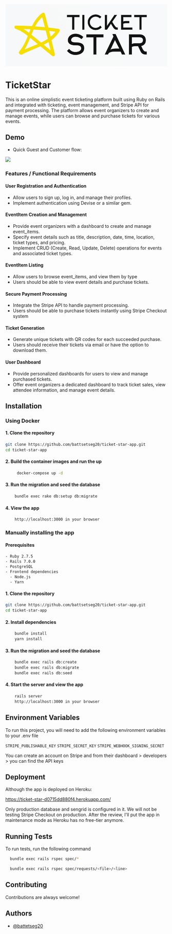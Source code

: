 
![Header](https://github.com/Battsetseg20/ticket_star_app/blob/182c0373b2e5e941b0eab402045ca12f4179105b/app/assets/images/ticket_star_logo.png)

# TicketStar 

This is an online simplistic event ticketing platform built using Ruby on Rails and integrated with ticketing, event management, and Stripe API for payment processing. The platform allows event organizers to create and manage events, while users can browse and purchase tickets for various events.

## Demo

- Quick Guest and Customer flow:

![](https://github.com/Battsetseg20/ticket_star_app/blob/7fbb53c2f22b5ac0d1e08ef550eb9c6690762c6e/app/assets/guest_and_customer_flow.gif)

### Features / Functional Requirements
#### User Registration and Authentication
- Allow users to sign up, log in, and manage their profiles.
- Implement authentication using Devise or a similar gem.
#### EventItem Creation and Management
- Provide event organizers with a dashboard to create and manage event_items.
- Specify event details such as title, description, date, time, location, ticket types, and pricing.
- Implement CRUD (Create, Read, Update, Delete) operations for events and associated ticket types.
#### EventItem Listing
- Allow users to browse event_items, and view them by type
- Users should be able to view event details and purchase tickets.
#### Secure Payment Processing
- Integrate the Stripe API to handle payment processing.
- Users should be able to purchase tickets instantly using Stripe Checkout system
#### Ticket Generation
- Generate unique tickets with QR codes for each succeeded purchase.
- Users should receive their tickets via email or have the option to download them.
#### User Dashboard
- Provide personalized dashboards for users to view and manage purchased tickets.
- Offer event organizers a dedicated dashboard to track ticket sales, view attendee information, and manage event details.
## Installation

### Using Docker
#### 1. Clone the repository

```bash
git clone https://github.com/battsetseg20/ticket-star-app.git
cd ticket-star-app
```
#### 2. Build the container images and run the up
```bash
     docker-compose up -d
````
#### 3. Run the migration and seed the database
````bash
    bundle exec rake db:setup db:migrate
``````
#### 4. View the app
````bash
    http://localhost:3000 in your browser 
`````

### Manually installing the app
####  Prerequisites
    - Ruby 2.7.5
    - Rails 7.0.0
    - PostgreSQL
    - Frontend dependencies
      - Node.js
      - Yarn
#### 1. Clone the repository
```bash
git clone https://github.com/battsetseg20/ticket-star-app.git
cd ticket-star-app
```
#### 2. Install dependencies
```bash
    bundle install
    yarn install
````
#### 3. Run the migration and seed the database
````bash
    bundle exec rails db:create
    bundle exec rails db:migrate
    bundle exec rails db:seed
``````
#### 4. Start the server and view the app
````bash
    rails server
    http://localhost:3000 in your browser 
`````
## Environment Variables

To run this project, you will need to add the following environment variables to your .env file

`STRIPE_PUBLISHABLE_KEY`
`STRIPE_SECRET_KEY`
`STRIPE_WEBHOOK_SIGNING_SECRET`

You can create an account on Stripe and from their dashboard > developers > you can find the API keys



## Deployment

Although the app is deployed on Heroku:

https://ticket-star-d0715dd880f4.herokuapp.com/

Only production database and sengrid is configured in it. We will not be testing Stripe Checkout on production. After the review, I'll put the app in maintenance mode as Heroku has no free-tier anymore.




## Running Tests

To run tests, run the following command

```bash
  bundle exec rails rspec spec/*
```

```bash
  bundle exec rails rspec spec/requests/<file>/<line>
```


## Contributing

Contributions are always welcome!

## Authors

- [@battetseg20](https://www.github.com/battsetseg20)

